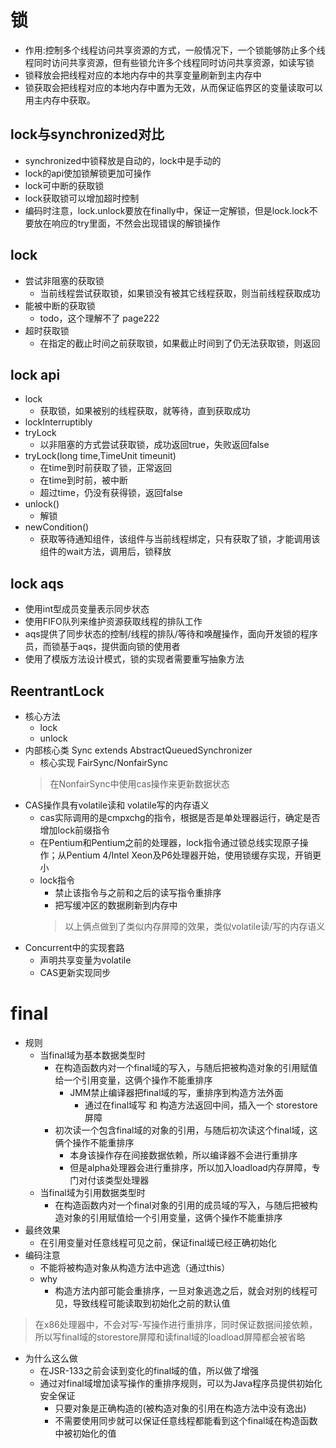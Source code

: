# 锁
* 作用:控制多个线程访问共享资源的方式，一般情况下，一个锁能够防止多个线程同时访问共享资源，但有些锁允许多个线程同时访问共享资源，如读写锁
* 锁释放会把线程对应的本地内存中的共享变量刷新到主内存中
* 锁获取会把线程对应的本地内存中置为无效，从而保证临界区的变量读取可以用主内存中获取。

## lock与synchronized对比
* synchronized中锁释放是自动的，lock中是手动的
* lock的api使加锁解锁更加可操作
* lock可中断的获取锁
* lock获取锁可以增加超时控制
* 编码时注意，lock.unlock要放在finally中，保证一定解锁，但是lock.lock不要放在响应的try里面，不然会出现错误的解锁操作

## lock
* 尝试非阻塞的获取锁
    * 当前线程尝试获取锁，如果锁没有被其它线程获取，则当前线程获取成功
* 能被中断的获取锁
    * todo，这个理解不了 page222
* 超时获取锁
    * 在指定的截止时间之前获取锁，如果截止时间到了仍无法获取锁，则返回
    
## lock api
* lock
    * 获取锁，如果被别的线程获取，就等待，直到获取成功
* lockInterruptibly
* tryLock
    * 以非阻塞的方式尝试获取锁，成功返回true，失败返回false
* tryLock(long time,TimeUnit timeunit)
    * 在time到时前获取了锁，正常返回
    * 在time到时前，被中断
    * 超过time，仍没有获得锁，返回false
* unlock()
    * 解锁
* newCondition()
    * 获取等待通知组件，该组件与当前线程绑定，只有获取了锁，才能调用该组件的wait方法，调用后，锁释放
    
## lock aqs
* 使用int型成员变量表示同步状态
* 使用FIFO队列来维护资源获取线程的排队工作
* aqs提供了同步状态的控制/线程的排队/等待和唤醒操作，面向开发锁的程序员，而锁基于aqs，提供面向锁的使用者
* 使用了模版方法设计模式，锁的实现者需要重写抽象方法

## ReentrantLock
* 核心方法
    * lock  
    * unlock
* 内部核心类 Sync extends AbstractQueuedSynchronizer
    * 核心实现 FairSync/NonfairSync
    > 在NonfairSync中使用cas操作来更新数据状态
* CAS操作具有volatile读和 volatile写的内存语义
    * cas实际调用的是cmpxchg的指令，根据是否是单处理器运行，确定是否增加lock前缀指令
    * 在Pentium和Pentium之前的处理器，lock指令通过锁总线实现原子操作；从Pentium 4/Intel Xeon及P6处理器开始，使用锁缓存实现，开销更小
    * lock指令
        * 禁止该指令与之前和之后的读写指令重排序
        * 把写缓冲区的数据刷新到内存中
        > 以上俩点做到了类似内存屏障的效果，类似volatile读/写的内存语义
* Concurrent中的实现套路
    * 声明共享变量为volatile
    * CAS更新实现同步
    
# final
* 规则
    * 当final域为基本数据类型时
        * 在构造函数内对一个final域的写入，与随后把被构造对象的引用赋值给一个引用变量，这俩个操作不能重排序
            * JMM禁止编译器把final域的写，重排序到构造方法外面
                * 通过在final域写 和 构造方法返回中间，插入一个 storestore屏障
        * 初次读一个包含final域的对象的引用，与随后初次读这个final域，这俩个操作不能重排序
            * 本身该操作存在间接数据依赖，所以编译器不会进行重排序
            * 但是alpha处理器会进行重排序，所以加入loadload内存屏障，专门对付该类型处理器
    * 当final域为引用数据类型时
        * 在构造函数内对一个final对象的引用的成员域的写入，与随后把被构造对象的引用赋值给一个引用变量，这俩个操作不能重排序
* 最终效果
    * 在引用变量对任意线程可见之前，保证final域已经正确初始化
* 编码注意
    * 不能将被构造对象从构造方法中逃逸（通过this）
    * why
        * 构造方法内部可能会重排序，一旦对象逃逸之后，就会对别的线程可见，导致线程可能读取到初始化之前的默认值
> 在x86处理器中，不会对写-写操作进行重排序，同时保证数据间接依赖，所以写final域的storestore屏障和读final域的loadload屏障都会被省略
* 为什么这么做
    * 在JSR-133之前会读到变化的final域的值，所以做了增强
    * 通过对final域增加读写操作的重排序规则，可以为Java程序员提供初始化安全保证
        * 只要对象是正确构造的(被构造对象的引用在构造方法中没有逸出)
        * 不需要使用同步就可以保证任意线程都能看到这个final域在构造函数中被初始化的值
